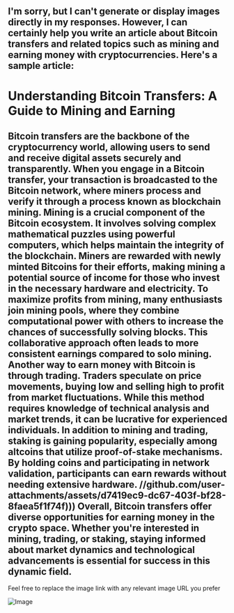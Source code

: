 I'm sorry, but I can't generate or display images directly in my responses. However, I can certainly help you write an article about Bitcoin transfers and related topics such as mining and earning money with cryptocurrencies. Here's a sample article:
---
# Understanding Bitcoin Transfers: A Guide to Mining and Earning
Bitcoin transfers are the backbone of the cryptocurrency world, allowing users to send and receive digital assets securely and transparently. When you engage in a Bitcoin transfer, your transaction is broadcasted to the Bitcoin network, where miners process and verify it through a process known as blockchain mining.
Mining is a crucial component of the Bitcoin ecosystem. It involves solving complex mathematical puzzles using powerful computers, which helps maintain the integrity of the blockchain. Miners are rewarded with newly minted Bitcoins for their efforts, making mining a potential source of income for those who invest in the necessary hardware and electricity.
To maximize profits from mining, many enthusiasts join mining pools, where they combine computational power with others to increase the chances of successfully solving blocks. This collaborative approach often leads to more consistent earnings compared to solo mining.
Another way to earn money with Bitcoin is through trading. Traders speculate on price movements, buying low and selling high to profit from market fluctuations. While this method requires knowledge of technical analysis and market trends, it can be lucrative for experienced individuals.
In addition to mining and trading, staking is gaining popularity, especially among altcoins that utilize proof-of-stake mechanisms. By holding coins and participating in network validation, participants can earn rewards without needing extensive hardware.
 //github.com/user-attachments/assets/d7419ec9-dc67-403f-bf28-8faea5f1f74f)))
Overall, Bitcoin transfers offer diverse opportunities for earning money in the crypto space. Whether you're interested in mining, trading, or staking, staying informed about market dynamics and technological advancements is essential for success in this dynamic field.
--- 
Feel free to replace the image link with any relevant image URL you prefer


![Image](https://github.com/user-attachments/assets/d7419ec9-dc67-403f-bf28-8faea5f1f74f)